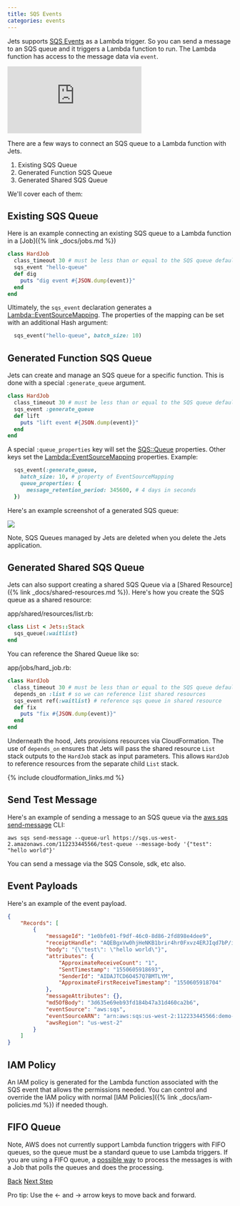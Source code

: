 ```yaml
---
title: SQS Events
categories: events
---
```


Jets supports [SQS Events](https://aws.amazon.com/blogs/aws/aws-lambda-adds-amazon-simple-queue-service-to-supported-event-sources/) as a Lambda trigger. So you can send a message to an SQS queue and it triggers a Lambda function to run.  The Lambda function has access to the message data via `event`.

<div class="video-box"><div class="video-container"><iframe src="https://www.youtube.com/embed/YxuTX15agdk" frameborder="0" allowfullscreen=""></iframe></div></div>

There are a few ways to connect an SQS queue to a Lambda function with Jets.

1. Existing SQS Queue
2. Generated Function SQS Queue
3. Generated Shared SQS Queue

We'll cover each of them:

## Existing SQS Queue

Here is an example connecting an existing SQS queue to a Lambda function in a [Job]({% link _docs/jobs.md %})

```ruby
class HardJob
  class_timeout 30 # must be less than or equal to the SQS queue default timeout
  sqs_event "hello-queue"
  def dig
    puts "dig event #{JSON.dump(event)}"
  end
end
```

Ultimately, the `sqs_event` declaration generates a [Lambda::EventSourceMapping](https://docs.aws.amazon.com/AWSCloudFormation/latest/UserGuide/aws-resource-lambda-eventsourcemapping.html).  The properties of the mapping can be set with an additional Hash argument:

```ruby
  sqs_event("hello-queue", batch_size: 10)
```

## Generated Function SQS Queue

Jets can create and manage an SQS queue for a specific function. This is done with a special `:generate_queue` argument.

```ruby
class HardJob
  class_timeout 30 # must be less than or equal to the SQS queue default timeout
  sqs_event :generate_queue
  def lift
    puts "lift event #{JSON.dump(event)}"
  end
end
```

A special `:queue_properties` key will set the [SQS::Queue](https://docs.aws.amazon.com/AWSCloudFormation/latest/UserGuide/aws-properties-sqs-queues.html) properties. Other keys set the [Lambda::EventSourceMapping](https://docs.aws.amazon.com/AWSCloudFormation/latest/UserGuide/aws-resource-lambda-eventsourcemapping.html) properties.  Example:

```ruby
  sqs_event(:generate_queue,
    batch_size: 10, # property of EventSourceMapping
    queue_properties: {
      message_retention_period: 345600, # 4 days in seconds
  })
```

Here's an example screenshot of a generated SQS queue:

![](/img/docs/sqs-queue.png)

Note, SQS Queues managed by Jets are deleted when you delete the Jets application.

## Generated Shared SQS Queue

Jets can also support creating a shared SQS Queue via a [Shared Resource]({% link _docs/shared-resources.md %}). Here's how you create the SQS queue as a shared resource:

app/shared/resources/list.rb:

```ruby
class List < Jets::Stack
  sqs_queue(:waitlist)
end
```

You can reference the Shared Queue like so:

app/jobs/hard_job.rb:

```ruby
class HardJob
  class_timeout 30 # must be less than or equal to the SQS queue default timeout
  depends_on :list # so we can reference list shared resources
  sqs_event ref(:waitlist) # reference sqs queue in shared resource
  def fix
    puts "fix #{JSON.dump(event)}"
  end
end
```

Underneath the hood, Jets provisions resources via CloudFormation.  The use of `depends_on` ensures that Jets will pass the shared resource `List` stack outputs to the `HardJob` stack as input parameters. This allows `HardJob` to reference resources from the separate child `List` stack.

{% include cloudformation_links.md %}

## Send Test Message

Here's an example of sending a message to an SQS queue via the [aws sqs send-message](https://docs.aws.amazon.com/cli/latest/reference/sqs/send-message.html) CLI:

    aws sqs send-message --queue-url https://sqs.us-west-2.amazonaws.com/112233445566/test-queue --message-body '{"test": "hello world"}'

You can send a message via the SQS Console, sdk, etc also.

## Event Payloads

Here's an example of the event payload.

```json
{
    "Records": [
        {
            "messageId": "1e0bfe01-f9df-46c0-8d86-2fd898e4dee9",
            "receiptHandle": "AQEBgxVw0hjHeNKB1brir4hr0Fxvz4ERJIqd7bP/iHw82/+UUx/r4W0KG3FSiEA4A+Vk0oS8dT6W8be/Bn7eJjKspZfW2KzC0xzsCmS+BihySk1SX9FM5SW1rFd3bFWYtT6s7pOX2inaU/THtn7Envp5Rs+zehmNIspnLPZkf9h3RFSQk12xaVaOmCQnHtz9o8uKIXwMEwn5IhlJgC0DIuM1v8NZK8Hc65b4xpf09vf01LEA/XdXm24SjfJ0fl7ev2rBXtkMitAfNmKd8x0fcbG3O7H7wB+CIKR4+QvGcI6u9QuAdPU5MpIJ46niJmrtnIx70S5Go1paUYMa77ABBjFWoJkJHvHouuiohEQHdMrH1QSyabNBS2Nw2dikhBcXVtLQW4iH+xNXwLIVUxarAk9EHokh1iGWZsG91whmPaAl0t2Vdfo6Dcm0/6IgXhKcLFIw",
            "body": "{\"test\": \"hello world\"}",
            "attributes": {
                "ApproximateReceiveCount": "1",
                "SentTimestamp": "1550605918693",
                "SenderId": "AIDAJTCD6O457Q7BMTLYM",
                "ApproximateFirstReceiveTimestamp": "1550605918704"
            },
            "messageAttributes": {},
            "md5OfBody": "3d635e69eb93fd184b47a31d460ca2b6",
            "eventSource": "aws:sqs",
            "eventSourceARN": "arn:aws:sqs:us-west-2:112233445566:demo-dev-List-3VJ13ADFT5VZ-Waitlist-X35N8JKWZTL3",
            "awsRegion": "us-west-2"
        }
    ]
}
```

## IAM Policy

An IAM policy is generated for the Lambda function associated with the SQS event that allows the permissions needed.  You can control and override the IAM policy with normal [IAM Policies]({% link _docs/iam-policies.md %}) if needed though.

## FIFO Queue

Note, AWS does not currently support Lambda function triggers with FIFO queues, so the queue must be a standard queue to use Lambda triggers.  If you are using a FIFO queue, a [possible way](https://stackoverflow.com/questions/53416890/cant-trigger-lambdas-on-sqs-fifo) to process the messages is with a Job that polls the queues and does the processing.

<a id="prev" class="btn btn-basic" href="{% link _docs/events-sns.md %}">Back</a>
<a id="next" class="btn btn-primary" href="{% link _docs/rails-support.md %}">Next Step</a>
<p class="keyboard-tip">Pro tip: Use the <- and -> arrow keys to move back and forward.</p>
